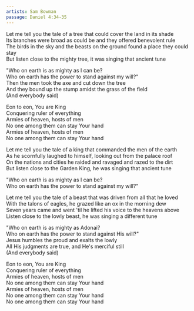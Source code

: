 ```yaml
---
artists: Sam Bowman
passage: Daniel 4:34-35
---
```

Let me tell you the tale of a tree that could cover the land in its shade  
Its branches were broad as could be and they offered benevolent rule  
The birds in the sky and the beasts on the ground found a place they could stay  
But listen close to the mighty tree, it was singing that ancient tune  
  
"Who on earth is as mighty as I can be?  
Who on earth has the power to stand against my will?"  
Then the men took the axe and cut down the tree  
And they bound up the stump amidst the grass of the field  
(And everybody said)  
  
Eon to eon, You are King  
Conquering ruler of everything  
Armies of heaven, hosts of men  
No one among them can stay Your hand  
Armies of heaven, hosts of men  
No one among them can stay Your hand  
  
Let me tell you the tale of a king that commanded the men of the earth  
As he scornfully laughed to himself, looking out from the palace roof  
On the nations and cities he raided and ravaged and razed to the dirt  
But listen close to the Garden King, he was singing that ancient tune  
  
"Who on earth is as mighty as I can be?  
Who on earth has the power to stand against my will?"  
  
Let me tell you the tale of a beast that was driven from all that he loved  
With the talons of eagles, he grazed like an ox in the morning dew  
Seven years came and went 'til he lifted his voice to the heavens above  
Listen close to the lowly beast, he was singing a different tune  
  
"Who on earth is as mighty as Adonai?  
Who on earth has the power to stand against His will?"  
Jesus humbles the proud and exalts the lowly  
All His judgments are true, and He's merciful still  
(And everybody said)  
  
Eon to eon, You are King  
Conquering ruler of everything  
Armies of heaven, hosts of men  
No one among them can stay Your hand  
Armies of heaven, hosts of men  
No one among them can stay Your hand  
No one among them can stay Your hand